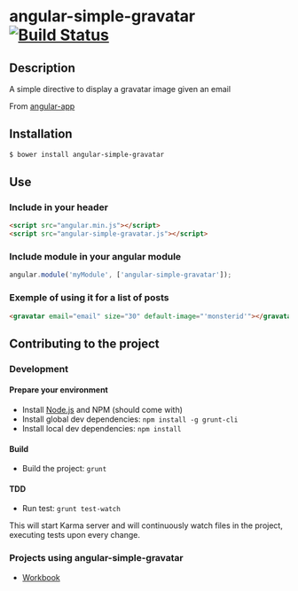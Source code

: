 # angular-simple-gravatar [![Build Status](https://secure.travis-ci.org/daemon1981/angular-simple-gravatar.png)](https://travis-ci.org/daemon1981/angular-simple-gravatar)

## Description

A simple directive to display a gravatar image given an email

From [angular-app](https://github.com/angular-app/angular-app/blob/master/client/src/common/directives/gravatar.js)

## Installation

```bash
$ bower install angular-simple-gravatar
```

## Use

### Include in your header

```html
<script src="angular.min.js"></script>
<script src="angular-simple-gravatar.js"></script>
```

### Include module in your angular module

```javascript
angular.module('myModule', ['angular-simple-gravatar']);
```

### Exemple of using it for a list of posts

```html
<gravatar email="email" size="30" default-image="'monsterid'"></gravatar>
```

## Contributing to the project

### Development
#### Prepare your environment
* Install [Node.js](http://nodejs.org/) and NPM (should come with)
* Install global dev dependencies: `npm install -g grunt-cli`
* Install local dev dependencies: `npm install`

#### Build
* Build the project: `grunt`

#### TDD
* Run test: `grunt test-watch`
 
This will start Karma server and will continuously watch files in the project, executing tests upon every change.

### Projects using angular-simple-gravatar

 - [Workbook](https://github.com/eleven-labs/Workbook)
